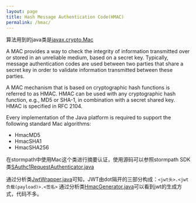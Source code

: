 ```yaml
---
layout: page
title: Hash Message Authentication Code(HMAC)
permalink: /hmac/
---
```


算法用到的java类是[javax.crypto.Mac](http://docs.oracle.com/javase/7/docs/api/javax/crypto/Mac.html)  

A MAC provides a way to check the integrity of information transmitted over or stored in an unreliable medium, based on a secret key. Typically, message authentication codes are used between two parties that share a secret key in order to validate information transmitted between these parties.  

A MAC mechanism that is based on cryptographic hash functions is referred to as HMAC. HMAC can be used with any cryptographic hash function, e.g., MD5 or SHA-1, in combination with a secret shared key. HMAC is specified in RFC 2104.  

Every implementation of the Java platform is required to support the following standard Mac algorithms:

- HmacMD5
- HmacSHA1
- HmacSHA256

在stormpath中使用Mac这个类进行摘要认证，使用源码可以参照stormpath SDK类[SAuthc1RequestAuthenticator.java][1]

通过分析类[JwtWrapper.java][2]可知，JWT由dot隔开的三部分构成：``` <jwt头>.<jwt负载(payload)>.<签名> ```
通过分析类[HmacGenerator.java][3]可以看到jwt的生成方式，代码不多。


[1]: https://github.com/stormpath/stormpath-sdk-java/blob/19dbc0a9b811c427a8863609658947cffd6fbd26/impl/src/main/java/com/stormpath/sdk/impl/http/authc/SAuthc1RequestAuthenticator.java
[2]: https://github.com/stormpath/stormpath-sdk-java/blob/master/impl/src/main/java/com/stormpath/sdk/impl/jwt/JwtWrapper.java
[3]: https://github.com/stormpath/stormpath-sdk-java/blob/master/impl/src/main/java/com/stormpath/sdk/impl/jwt/signer/HmacGenerator.java
